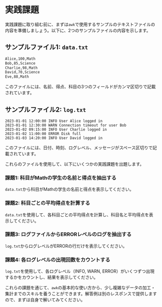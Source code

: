 # 実践課題

実践課題に取り組む前に、まずは`awk`で使用するサンプルのテキストファイルの内容を準備しましょう。以下に、2つのサンプルファイルの内容を示します。

## サンプルファイル1: `data.txt`

```txt
Alice,100,Math
Bob,85,Science
Charlie,98,Math
David,70,Science
Eve,88,Math
```

このファイルには、名前、得点、科目の3つのフィールドがカンマ区切りで記載されています。

## サンプルファイル2: `log.txt`

```log
2023-01-01 12:00:00 INFO User Alice logged in
2023-01-01 12:30:00 WARN Connection timeout for user Bob
2023-01-02 09:15:00 INFO User Charlie logged in
2023-01-02 11:00:00 ERROR Disk full
2023-01-03 14:20:00 INFO User David logged in
```

このファイルには、日付、時刻、ログレベル、メッセージがスペース区切りで記載されています。

これらのファイルを使用して、以下にいくつかの実践課題を出題します。

### 課題1: 科目がMathの学生の名前と得点を抽出する

`data.txt`から科目がMathの学生の名前と得点を表示してください。

### 課題2: 科目ごとの平均得点を計算する

`data.txt`を使用して、各科目ごとの平均得点を計算し、科目名と平均得点を表示してください。

### 課題3: ログファイルからERRORレベルのログを抽出する

`log.txt`からログレベルがERRORの行だけを表示してください。

### 課題4: 各ログレベルの出現回数をカウントする

`log.txt`を使用して、各ログレベル（INFO, WARN, ERROR）がいくつずつ出現するかをカウントし、結果を表示してください。

これらの課題を通じて、`awk`の基本的な使い方から、少し複雑なデータの加工・集計までのスキルを養うことができます。解答例は別のレスポンスで提供しますので、まずは自身で解いてみてください。
